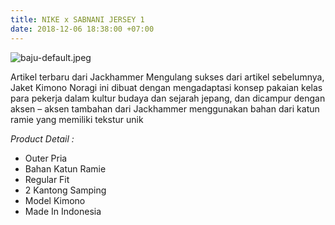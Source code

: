 ```yaml
---
title: NIKE x SABNANI JERSEY 1
date: 2018-12-06 18:38:00 +07:00
---
```


![baju-default.jpeg](/uploads/baju-default.jpeg)

Artikel terbaru dari Jackhammer
Mengulang sukses dari artikel sebelumnya, Jaket Kimono Noragi ini dibuat dengan mengadaptasi konsep pakaian kelas para pekerja dalam kultur budaya dan sejarah jepang, dan dicampur dengan aksen – aksen tambahan dari Jackhammer
menggunakan bahan dari katun ramie yang memiliki tekstur unik

*Product Detail :*
- Outer Pria
- Bahan Katun Ramie
- Regular Fit
- 2 Kantong Samping
- Model Kimono
- Made In Indonesia